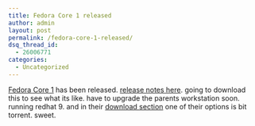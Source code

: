```yaml
---
title: Fedora Core 1 released
author: admin
layout: post
permalink: /fedora-core-1-released/
dsq_thread_id:
  - 26006771
categories:
  - Uncategorized
---
```

[Fedora Core 1][1] has been released. [release notes here][2]. going to download this to see what its like. have to upgrade the parents workstation soon. running redhat 9. and in their [download section][3] one of their options is bit torrent. sweet.

 [1]: http://fedora.redhat.com/
 [2]: http://fedora.redhat.com/docs/release-notes/
 [3]: http://fedora.redhat.com/download/